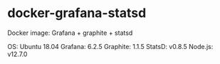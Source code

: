 # docker-grafana-statsd
Docker image: Grafana + graphite + statsd

OS: Ubuntu 18.04
Grafana: 6.2.5
Graphite: 1.1.5
StatsD: v0.8.5
Node.js: v12.7.0